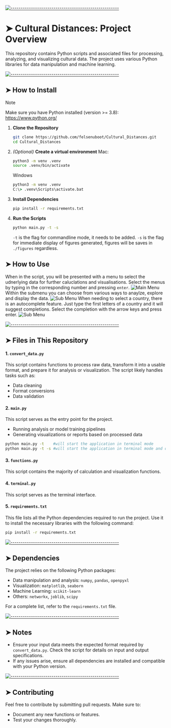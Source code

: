 <!-- ⚠️ This README has been generated from the file(s) "blueprint.md" ⚠️-->
[![-----------------------------------------------------](https://raw.githubusercontent.com/andreasbm/readme/master/assets/lines/colored.png)](#cultural-distances-project-overview)

# ➤ Cultural Distances: Project Overview

This repository contains Python scripts and associated files for processing, analyzing, and visualizing cultural data. The project uses various Python libraries for data manipulation and machine learning.

[![-----------------------------------------------------](https://raw.githubusercontent.com/andreasbm/readme/master/assets/lines/colored.png)](#how-to-use)

## ➤ How to Install

> [!NOTE]  
>    Make sure you have Python installed (version >= 3.8): https://www.python.org/

1. **Clone the Repository**

   ```bash
   git clone https://github.com/felsenuboot/Cultural_Distances.git
   cd Cultural_Distances
   ```

2. _(Optional)_ **Create a virtual environment**
   Mac:
   ```bash
   python3 -m venv .venv
   source .venv/bin/activate
   ```

   Windows
   ```cmd
   python3 -m venv .venv
   C:\> .venv\Scripts\activate.bat
   ```
   
2. **Install Dependencies**

   ```bash
   pip install -r requirements.txt
   ```

3. **Run the Scripts**
   ```bash
   python main.py -t -s
   ```
   ```-t``` is the flag for commandline mode, it needs to be added.
   ```-s``` is the flag for immediate display of figures generated, figures will be saves in ```./figures``` regardless.

## ➤ How to Use
When in the script, you will be presented with a menu to select the udnerlying data for further caluclations and visualisations. Select the menus by typing in the corresponding number and pressing ```enter```.
![Main Menu](./images/main-menu.png)
Within the submenu you can choose from various ways to anaylze, explore and display the data.
![Sub Menu](./images/sub-menu.png)
When needing to select a country, there is an autocomplete feature. Just type the first letters of a country and it will suggest completions. Select the completion with the arrow keys and press enter.
![Sub Menu](./images/function.png)


[![-----------------------------------------------------](https://raw.githubusercontent.com/andreasbm/readme/master/assets/lines/colored.png)](#files-in-this-repository)

## ➤ Files in This Repository

#### 1. `convert_data.py`

This script contains functions to process raw data, transform it into a usable format, and prepare it for analysis or visualization. The script likely handles tasks such as:

- Data cleaning
- Format conversions
- Data validation

#### 2. `main.py`

This script serves as the entry point for the project. 

- Running analysis or model training pipelines
- Generating visualizations or reports based on processed data
```bash
python main.py -t    #will start the application in terminal mode
python main.py -t -s #will start the application in terminal mode and display generated figures right away
```

#### 3. `functions.py`

This script contains the majority of calculation and visualization functions.

#### 4. `terminal.py`

This script serves as the terminal interface.

#### 5. `requirements.txt`

This file lists all the Python dependencies required to run the project. Use it to install the necessary libraries with the following command:

```bash
pip install -r requirements.txt
```


[![-----------------------------------------------------](https://raw.githubusercontent.com/andreasbm/readme/master/assets/lines/colored.png)](#dependencies)

## ➤ Dependencies

The project relies on the following Python packages:

- Data manipulation and analysis: `numpy`, `pandas`, `openpyxl`
- Visualization: `matplotlib`, `seaborn`
- Machine Learning: `scikit-learn`
- Others: `networkx`, `joblib`, `scipy`

For a complete list, refer to the `requirements.txt` file.


[![-----------------------------------------------------](https://raw.githubusercontent.com/andreasbm/readme/master/assets/lines/colored.png)](#notes)

## ➤ Notes

- Ensure your input data meets the expected format required by `convert_data.py`. Check the script for details on input and output specifications.
- If any issues arise, ensure all dependencies are installed and compatible with your Python version.


[![-----------------------------------------------------](https://raw.githubusercontent.com/andreasbm/readme/master/assets/lines/colored.png)](#contributing)

## ➤ Contributing

Feel free to contribute by submitting pull requests. Make sure to:

- Document any new functions or features.
- Test your changes thoroughly.
